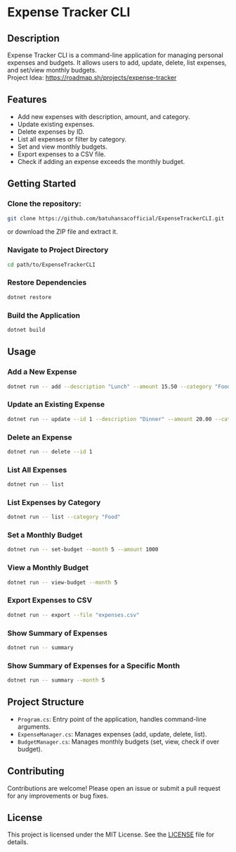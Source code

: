 # Expense Tracker CLI

## Description

Expense Tracker CLI is a command-line application for managing personal expenses and budgets. It allows users to add, update, delete, list expenses, and set/view monthly budgets.<br>
Project Idea: https://roadmap.sh/projects/expense-tracker

## Features

- Add new expenses with description, amount, and category.
- Update existing expenses.
- Delete expenses by ID.
- List all expenses or filter by category.
- Set and view monthly budgets.
- Export expenses to a CSV file.
- Check if adding an expense exceeds the monthly budget.

## Getting Started

### Clone the repository:
```bash
git clone https://github.com/batuhansacofficial/ExpenseTrackerCLI.git
```
or download the ZIP file and extract it.

### Navigate to Project Directory
```bash
cd path/to/ExpenseTrackerCLI
```

### Restore Dependencies
```bash
dotnet restore
```

### Build the Application
```bash
dotnet build
```

## Usage

### Add a New Expense
```bash
dotnet run -- add --description "Lunch" --amount 15.50 --category "Food"
```
### Update an Existing Expense
```bash
dotnet run -- update --id 1 --description "Dinner" --amount 20.00 --category "Food"
```
### Delete an Expense
```bash
dotnet run -- delete --id 1
```
### List All Expenses
```bash
dotnet run -- list
```
### List Expenses by Category
```bash
dotnet run -- list --category "Food"
```
### Set a Monthly Budget
```bash
dotnet run -- set-budget --month 5 --amount 1000
```
### View a Monthly Budget
```bash
dotnet run -- view-budget --month 5
```
### Export Expenses to CSV
```bash
dotnet run -- export --file "expenses.csv"
```
### Show Summary of Expenses
```bash
dotnet run -- summary
```
### Show Summary of Expenses for a Specific Month
```bash
dotnet run -- summary --month 5
```

## Project Structure

- `Program.cs`: Entry point of the application, handles command-line arguments.
- `ExpenseManager.cs`: Manages expenses (add, update, delete, list).
- `BudgetManager.cs`: Manages monthly budgets (set, view, check if over budget).

## Contributing

Contributions are welcome! Please open an issue or submit a pull request for any improvements or bug fixes.

## License

This project is licensed under the MIT License. See the [LICENSE](LICENSE) file for details.

